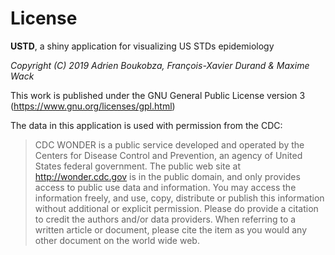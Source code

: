 # License

**USTD**, a shiny application for visualizing US STDs epidemiology

_Copyright (C) 2019 Adrien Boukobza, François-Xavier Durand & Maxime Wack_

This work is published under the GNU General Public License version 3 (https://www.gnu.org/licenses/gpl.html)

The data in this application is used with permission from the CDC:

> CDC WONDER is a public service developed and operated by the Centers for Disease Control and Prevention, an agency of United States federal government. The public web site at http://wonder.cdc.gov is in the public domain, and only provides access to public use data and information. You may access the information freely, and use, copy, distribute or publish this information without additional or explicit permission. Please do provide a citation to credit the authors and/or data providers. When referring to a written article or document, please cite the item as you would any other document on the world wide web.


